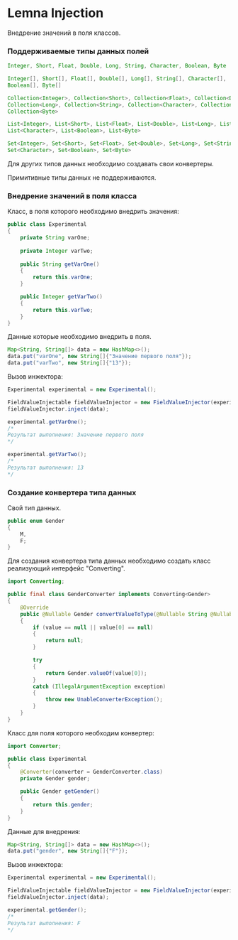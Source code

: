 # Lemna Injection
Внедрение значений в поля классов.

### Поддерживаемые типы данных полей

```java
Integer, Short, Float, Double, Long, String, Character, Boolean, Byte
```
```java
Integer[], Short[], Float[], Double[], Long[], String[], Character[],
Boolean[], Byte[]
```
```java
Collection<Integer>, Collection<Short>, Collection<Float>, Collection<Double>, 
Collection<Long>, Collection<String>, Collection<Character>, Collection<Boolean>,
Collection<Byte>
```
```java
List<Integer>, List<Short>, List<Float>, List<Double>, List<Long>, List<String>,
List<Character>, List<Boolean>, List<Byte>
```
```java
Set<Integer>, Set<Short>, Set<Float>, Set<Double>, Set<Long>, Set<String>,
Set<Character>, Set<Boolean>, Set<Byte>
```

Для других типов данных необходимо создавать свои конвертеры.

Примитивные типы данных не поддерживаются.

### Внедрение значений в поля класса
Класс, в поля которого необходимо внедрить значения:
```java
public class Experimental
{
    private String varOne;
    
    private Integer varTwo;
    
    public String getVarOne()
    {
        return this.varOne;
    }

    public Integer getVarTwo()
    {
        return this.varTwo;
    }
}
```

Данные которые необходимо внедрить в поля.
```java
Map<String, String[]> data = new HashMap<>();
data.put("varOne", new String[]{"Значение первого поля"});
data.put("varTwo", new String[]{"13"});
```

Вызов инжектора:
```java
Experimental experimental = new Experimental();

FieldValueInjectable fieldValueInjector = new FieldValueInjector(experimental);
fieldValueInjector.inject(data);

experimental.getVarOne();
/*
Результат выполнения: Значение первого поля
*/

experimental.getVarTwo();
/*
Результат выполнения: 13
*/
```

### Создание конвертера типа данных
Свой тип данных.
```java
public enum Gender
{
    M,
    F;
}
```

Для создания конвертера типа данных необходимо создать класс реализующий интерфейс "Converting".

```java
import Converting;

public final class GenderConverter implements Converting<Gender>
{
	@Override
	public @Nullable Gender convertValueToType(@Nullable String @Nullable [] value) throws UnableConverterException
	{
		if (value == null || value[0] == null)
		{
			return null;
		}

		try
		{
			return Gender.valueOf(value[0]);
		}
		catch (IllegalArgumentException exception)
		{
			throw new UnableConverterException();
		}
	}
}
```

Класс для поля которого необходим конвертер:

```java
import Converter;

public class Experimental
{
	@Converter(converter = GenderConverter.class)
	private Gender gender;

	public Gender getGender()
	{
		return this.gender;
	}
}
```

Данные для внедрения:
```java
Map<String, String[]> data = new HashMap<>();
data.put("gender", new String[]{"F"});
```

Вызов инжектора:
```java
Experimental experimental = new Experimental();

FieldValueInjectable fieldValueInjector = new FieldValueInjector(experimental);
fieldValueInjector.inject(data);

experimental.getGender();
/*
Результат выполнения: F
*/
```